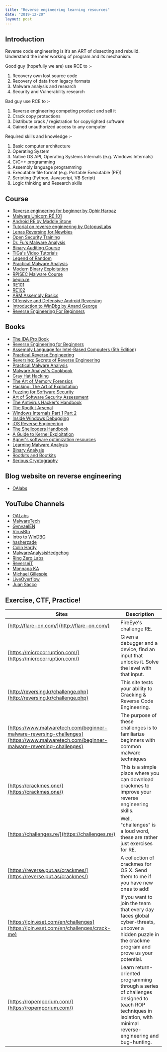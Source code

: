 ```yaml
---
title: "Reverse engineering learning resources"
date: "2019-12-20"
layout: post
---
```

## Introduction

Reverse code engineering is it’s an ART of dissecting and rebuild. Understand the inner working of program and its mechanism.

Good guy (hopefully we are) use RCE to :-
1. Recovery own lost source code
2. Recovery of data from legacy formats
3. Malware analysis and research
4. Security and Vulnerability research

Bad guy use RCE to :-
1. Reverse engineering competing product and sell it
2. Crack copy protections
3. Distribute crack / registration for copyrighted software
4. Gained unauthorized access to any computer

Required skills and knowledge :-

 1. Basic computer architecture
 2. Operating System
 3. Native OS API, Operating Systems Internals (e.g. Windows Internals)
 4. C/C++ programming
 5. Assembly language programming
 6. Executable file format (e.g. Portable Executable (PE))
 7. Scripting (Python, Javascript, VB Script)
 8. Logic thinking and Research skills



## Course

-   [Reverse engineering for beginner by Ophir Harpaz](https://www.begin.re/)
-   [Malware Unicorn RE 101](https://malwareunicorn.org/#/workshops)
-   [Android RE by Maddie Stone](https://maddiestone.github.io/AndroidAppRE/)
-   [Tutorial on reverse engineering by OctopusLabs](https://legend.octopuslabs.io/sample-page.html)
-   [Lenas Reversing for Newbies](https://tuts4you.com/download.php?list.17)
-   [Open Security Training](http://opensecuritytraining.info/Training.html)
-   [Dr. Fu's Malware Analysis](http://fumalwareanalysis.blogspot.sg/p/malware-analysis-tutorials-reverse.html)
-   [Binary Auditing Course](http://www.binary-auditing.com/)
-   [TiGa's Video Tutorials](http://www.woodmann.com/TiGa/)
-   [Legend of Random](https://tuts4you.com/download.php?list.97)
-   [Practical Malware Analysis](https://samsclass.info/126/126_S17.shtml)
-   [Modern Binary Exploitation](http://security.cs.rpi.edu/courses/binexp-spring2015/)
-   [RPISEC Malware Course](https://github.com/RPISEC/Malware)
-   [begin.re](https://www.begin.re/)
-   [RE101](https://securedorg.github.io/RE101/)
-   [RE102](https://securedorg.github.io/RE102/)
-   [ARM Assembly Basics](https://azeria-labs.com/writing-arm-assembly-part-1/)
-   [Offensive and Defensive Android Reversing](https://github.com/rednaga/training/raw/master/DEFCON23/O%26D%20-%20Android%20Reverse%20Engineering.pdf)
- [Introduction to WinDbg by Anand George](https://www.youtube.com/playlist?list=PLhx7-txsG6t6n_E2LgDGqgvJtCHPL7UFu)
- [Reverse Engineering For Beginners](https://www.youtube.com/watch?v=BRZq5EVQqhg&list=PLMB3ddm5Yvh3gf_iev78YP5EPzkA3nPdL)

 

## Books

-   [The IDA Pro Book](http://amzn.com/1593272898)
-   [Reverse Engineering for Beginners](http://beginners.re/)
-   [Assembly Language for Intel-Based Computers (5th Edition)](http://a.co/4OR6I9U)
-   [Practical Reverse Engineering](http://amzn.com/B00IA22R2Y)
-   [Reversing: Secrets of Reverse Engineering](http://amzn.com/B007032XZK)
-   [Practical Malware Analysis](http://amzn.com/1593272901)
-   [Malware Analyst's Cookbook](http://amzn.com/B0047DWCMA)
-   [Gray Hat Hacking](http://amzn.com/0071832386)
-   [The Art of Memory Forensics](http://amzn.com/1118825098)
-   [Hacking: The Art of Exploitation](http://amzn.com/1593271441)
-   [Fuzzing for Software Security](http://amzn.com/1596932147)
-   [Art of Software Security Assessment](http://amzn.com/0321444426)
-   [The Antivirus Hacker's Handbook](http://amzn.com/1119028752)
-   [The Rootkit Arsenal](http://amzn.com/144962636X)
-   [Windows Internals Part 1](http://amzn.com/0735648735) [Part 2](http://amzn.com/0735665877)
-   [Inside Windows Debugging](http://amzn.com/0735662789)
-   [iOS Reverse Engineering](https://github.com/iosre/iOSAppReverseEngineering)
-   [The Shellcoders Handbook](http://a.co/6H55943)
-   [A Guide to Kernel Exploitation](http://a.co/aM4cENn)
-   [Agner's software optimization resources](http://www.agner.org/optimize/)
-   [Learning Malware Analysis](https://www.amazon.com/Learning-Malware-Analysis-techniques-investigate/dp/1788392507/)
-   [Binary Analysis](https://nostarch.com/binaryanalysis)
-   [Rootkits and Bootkits](https://nostarch.com/rootkits)
-   [Serious Cryptography](https://nostarch.com/seriouscrypto)


## Blog website on reverse engineering

-  [OAlabs](https://oalabs.openanalysis.net/)

## YouTube Channels

-   [OALabs](https://www.youtube.com/channel/UC--DwaiMV-jtO-6EvmKOnqg)
-   [MalwareTech](https://www.youtube.com/channel/UCLDnEn-TxejaDB8qm2AUhHQ)
-   [GynvaelEN](https://www.youtube.com/user/GynvaelEN)
-   [VirusBtn](https://www.youtube.com/user/virusbtn)
-   [Intro to WinDBG](https://www.youtube.com/playlist?list=PLhx7-txsG6t6n_E2LgDGqgvJtCHPL7UFu)
-   [hasherzade](https://www.youtube.com/channel/UCNWVswPNgn5kutPNa5sprkg)
-   [Colin Hardy](https://www.youtube.com/channel/UCND1KVdVt8A580SjdaS4cZg)
-   [MalwareAnalysisHedgehog](https://www.youtube.com/channel/UCVFXrUwuWxNlm6UNZtBLJ-A)
-   [Ring Zero Labs](https://www.youtube.com/user/H4rM0n1cH4cK/videos)
-   [ReverseiT](https://www.youtube.com/channel/UCej7jrdKOsjTTi_GuaWFKcA/videos)
-   [Monnapa KA](https://www.youtube.com/channel/UCo6NMoI3r9MiaK0Gj3yIKfw)
-   [Michael Gillespie](https://www.youtube.com/channel/UCDbWhUnMdhxi2bo-oZQ1m3Q)
-   [LiveOverflow](https://www.youtube.com/channel/UClcE-kVhqyiHCcjYwcpfj9w/playlists)
-   [Juan Sacco](https://www.youtube.com/channel/UCPeSvDMCjG_kaAhVkxT9t7Q)

## Exercise, CTF, Practice!

| Sites | Description |
|---|---|
| [http://flare-on.com/](http://flare-on.com/) |  FireEye's challenge RE.| 
| [https://microcorruption.com/](https://microcorruption.com/) | Given a debugger and a device, find an input that unlocks it. Solve the level with that input. |
| [http://reversing.kr/challenge.php](http://reversing.kr/challenge.php) |This site tests your ability to Cracking & Reverse Code Engineering. |
| [https://www.malwaretech.com/beginner-malware-reversing-challenges](https://www.malwaretech.com/beginner-malware-reversing-challenges) |  The purpose of these challenges is to familiarize beginners with common malware techniques| 
| [https://crackmes.one/](https://crackmes.one/) |  This is a simple place where you can download crackmes to improve your reverse engineering skills.| 
| [https://challenges.re/](https://challenges.re/) |  Well, "challenges" is a loud word, these are rather just exercises for RE.| 
| [https://reverse.put.as/crackmes/](https://reverse.put.as/crackmes/) |  A collection of crackmes for OS X. Send them to me if you have new ones to add!| 
| [https://join.eset.com/en/challenges](https://join.eset.com/en/challenges/crack-me) |  If you want to join the team that every day faces global cyber-threats, uncover a hidden puzzle in the crackme program and prove us your potential.
| [https://ropemporium.com/](https://ropemporium.com/)|  Learn return-oriented programming through a series of challenges designed to teach ROP techniques in isolation, with minimal reverse-engineering and bug-hunting.| 

